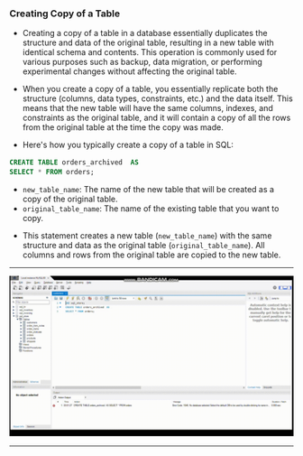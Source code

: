 ### Creating Copy of a Table

- Creating a copy of a table in a database essentially duplicates the structure and data of the original table, resulting in a new table with identical schema and contents. This operation is commonly used for various purposes such as backup, data migration, or performing experimental changes without affecting the original table.

- When you create a copy of a table, you essentially replicate both the structure (columns, data types, constraints, etc.) and the data itself. This means that the new table will have the same columns, indexes, and constraints as the original table, and it will contain a copy of all the rows from the original table at the time the copy was made.

- Here's how you typically create a copy of a table in SQL:

```sql
CREATE TABLE orders_archived  AS
SELECT * FROM orders;
```

* `new_table_name`: The name of the new table that will be created as a copy of the original table.
* `original_table_name`: The name of the existing table that you want to copy.

- This statement creates a new table (`new_table_name`) with the same structure and data as the original table (`original_table_name`). All columns and rows from the original table are copied to the new table.
<hr>

<img src='./assets/create-copy.gif'>

<hr>